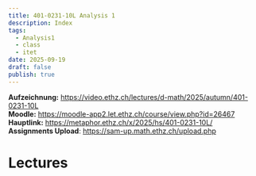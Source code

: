 ```yaml
---
title: 401-0231-10L Analysis 1
description: Index
tags:
  - Analysis1
  - class
  - itet
date: 2025-09-19
draft: false
publish: true
---
```

**Aufzeichnung:** https://video.ethz.ch/lectures/d-math/2025/autumn/401-0231-10L  
**Moodle:**  https://moodle-app2.let.ethz.ch/course/view.php?id=26467  
**Hauptlink:**  https://metaphor.ethz.ch/x/2025/hs/401-0231-10L/  
**Assignments Upload**: https://sam-up.math.ethz.ch/upload.php  

# Lectures



